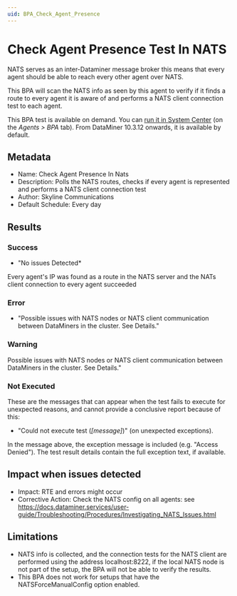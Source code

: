 ```yaml
---
uid: BPA_Check_Agent_Presence
---
```


# Check Agent Presence Test In NATS

NATS serves as an inter-Dataminer message broker this means that every agent should be able to reach every other agent over NATS.

This BPA will scan the NATS info as seen by this agent to verify if it finds a route to every agent it is aware of and performs a NATS client connection test to each agent.

This BPA test is available on demand. You can [run it in System Center](xref:Running_BPA_tests) (on the *Agents > BPA* tab). From DataMiner 10.3.12 onwards, it is available by default.

## Metadata

* Name: Check Agent Presence In Nats
* Description: Polls the NATS routes, checks if every agent is represented and performs a NATS client connection test
* Author: Skyline Communications
* Default Schedule: Every day

## Results

### Success

* "No issues Detected*

Every agent's IP was found as a route in the NATS server and the NATs client connection to every agent succeeded

### Error

* "Possible issues with NATS nodes or NATS client communication between DataMiners in the cluster. See Details."


### Warning

Possible issues with NATS nodes or NATS client communication between DataMiners in the cluster. See Details."

### Not Executed

These are the messages that can appear when the test fails to execute for unexpected reasons, and cannot provide a conclusive report because of this:

* "Could not execute test (*[message]*)" (on unexpected exceptions). 

In the message above, the exception message is included (e.g. "Access Denied"). The test result details contain the full exception text, if available.

## Impact when issues detected

* Impact: RTE and errors might occur
* Corrective Action: Check the NATS config on all agents: see https://docs.dataminer.services/user-guide/Troubleshooting/Procedures/Investigating_NATS_Issues.html

## Limitations

* NATS info is collected, and the connection tests for the NATS client are performed using the address localhost:8222, if the local NATS node is not part of the setup, the BPA will not be able to verify the results.
* This BPA does not work for setups that have the NATSForceManualConfig option enabled.

